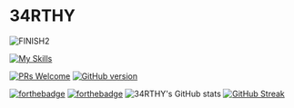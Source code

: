 # 34RTHY

![FINISH2](https://github.com/34RTHY/34RTHY/assets/54650326/984105c3-52e7-41df-a54b-1190bf8d1796)


[![My Skills](https://skillicons.dev/icons?i=c,cpp,py,css,html,discord,mongodb,opencv,regex,lua,gcp,,&theme=dark)](https://skillicons.dev)

[![PRs Welcome](https://img.shields.io/badge/PRs-welcome-brightgreen.svg?style=flat-square)](http://makeapullrequest.com) 
[![GitHub version](https://badge.fury.io/gh/Naereen%2FStrapDown.js.svg)](https://github.com/Naereen/StrapDown.js)

[![forthebadge](https://forthebadge.com/images/badges/works-on-my-machine.svg)](https://forthebadge.com)
[![forthebadge](https://forthebadge.com/images/featured/featured-built-with-love.svg)](https://forthebadge.com)
![34RTHY's GitHub stats](https://github-readme-stats.vercel.app/api?username=34RTHY&show_icons=true&theme=radical)
[![GitHub Streak](https://streak-stats.demolab.com/?user=34RTHY&theme=dark)](https://git.io/streak-stats)

